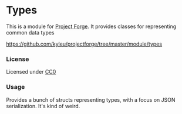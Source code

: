 <!--- Content managed by Project Forge, see [projectforge.md] for details. -->
# Types

This is a module for [Project Forge](https://projectforge.dev). It provides classes for representing common data types

https://github.com/kyleu/projectforge/tree/master/module/types

### License

Licensed under [CC0](https://creativecommons.org/publicdomain/zero/1.0)

### Usage

Provides a bunch of structs representing types, with a focus on JSON serialization. It's kind of weird.
